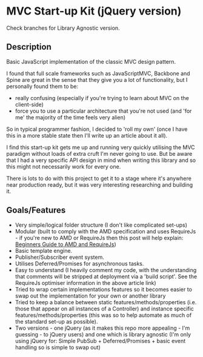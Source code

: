 MVC Start-up Kit (jQuery version)
================================

Check branches for Library Agnostic version.

Description
-----------

Basic JavaScript implementation of the classic MVC design pattern.

I found that full scale frameworks such as JavaScriptMVC, Backbone and Spine are great in the sense that they give you a lot of functionality, but I personally found them to be:

* really confusing (especially if you're trying to learn about MVC on the client-side)
* force you to use a particular architecture that you're not used (and 'for me' the majority of the time feels very alien)

So in typical programmer fashion, I decided to 'roll my own' (once I have this in a more stable state then I'll write up an article about it all).

I find this start-up kit gets me up and running very quickly utilising the MVC paradigm without loads of extra cruft I'm never going to use. But be aware that I had a very specific API design in mind when writing this library and so this might not necessarily work for every one.

There is lots to do with this project to get it to a stage where it's anywhere near production ready, but it was very interesting researching and building it.

Goals/Features
--------------

* Very simple/logical folder structure (I don't like complicated set-ups)
* Modular (built to comply with the AMD specification and uses RequireJs - if you're new to AMD or RequireJs then this post will help explain: [Beginners Guide to AMD and RequireJs](https://github.com/Integralist/Blog-Posts/blob/master/Beginners-guide-to-AMD-and-RequireJs.md))
* Basic template engine.
* Publisher/Subscriber event system.
* Utilises Deferred/Promises for asynchronous tasks.
* Easy to understand (I heavily comment my code, with the understanding that comments will be stripped at deployment via a 'build script'. See the RequireJs optimiser information in the above article link)
* Tried to wrap certain implementations features so it becomes easier to swap out the implementation for your own or another library
* Tried to keep a balance between static features/methods/properties (i.e. those that appear on all instances of a Controller) and instance specific features/methods/properties (this was so to help automate as much of the standard set-up as possible).
* Two versions - one jQuery (as it makes this repo more appealing - I'm guessing - to jQuery users) and one which is library agnostic (I'm only using jQuery for: Simple PubSub + Deferred/Promises + basic event handling so is simple to swap out)